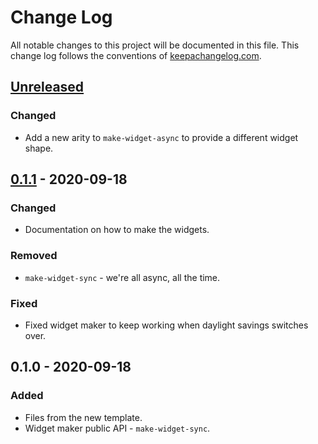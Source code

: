 # Change Log
All notable changes to this project will be documented in this file. This change log follows the conventions of [keepachangelog.com](http://keepachangelog.com/).

## [Unreleased]
### Changed
- Add a new arity to `make-widget-async` to provide a different widget shape.

## [0.1.1] - 2020-09-18
### Changed
- Documentation on how to make the widgets.

### Removed
- `make-widget-sync` - we're all async, all the time.

### Fixed
- Fixed widget maker to keep working when daylight savings switches over.

## 0.1.0 - 2020-09-18
### Added
- Files from the new template.
- Widget maker public API - `make-widget-sync`.

[Unreleased]: https://github.com/your-name/mapper/compare/0.1.1...HEAD
[0.1.1]: https://github.com/your-name/mapper/compare/0.1.0...0.1.1
